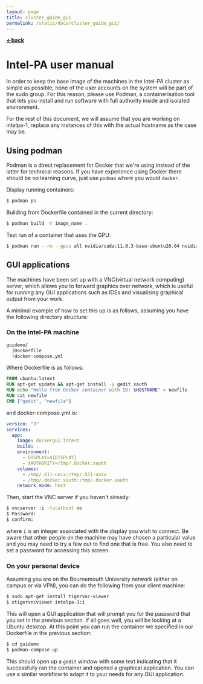 ```yaml
---
layout: page
title: cluster_guide_gui
permalink: /static/docs/cluster_guide_gui/
---
```


[**<-back**](/static/docs)  

# Intel-PA user manual

In order to keep the base image of the machines in the Intel-PA cluster as simple as possible, none
of the user accounts on the system will be part of the sudo group. For this reason, please use
Podman, a containerisation tool that lets you install and run software with full authority inside
and isolated environment.

For the rest of this document, we will assume that you are working on intelpa-1, replace any
instances of this with the actual hostname as the case may be.

## Using podman
Podman is a direct replacement for Docker that we're using instead of the latter for technical
reasons. If you have experience using Docker there should be no learning curve, just use `podman`
where you would `docker`. 

Display running containers:
```bash
$ podman ps
```

Building from Dockerfile contained in the current directory:
```bash
$ podman build -t image_name .
```

Test run of a container that uses the GPU:
```bash
$ podman run --rm --gpus all nvidia/cuda:11.0.3-base-ubuntu20.04 nvidia-smi
```

## GUI applications
The machines have been set up with a VNC(virtual network computing) server, which allows you to
forward graphics over network, which is useful for running any GUI applications such as IDEs and
visualising graphical output from your work.


A minimal example of how to set this up is as follows, assuming you have the following directory
structure:
### On the Intel-PA machine
```bash
guidemo/
  ├Dockerfile
  └docker-compose.yml
```
Where Dockerfile is as follows:
```Dockerfile
FROM ubuntu:latest
RUN apt-get update && apt-get install -y gedit xauth
RUN echo "Hello from Docker container with ID: $HOSTNAME" > newfile
RUN cat newfile
CMD ["gedit", "newfile"]
```
and docker-compose.yml is:
```yaml
version: "3"
services:
  app:
    image: dockergui:latest
    build: .
    environment:
      - DISPLAY=${DISPLAY}
      - XAUTHORITY=/tmp/.docker.xauth
    volumes:
      - /tmp/.X11-unix:/tmp/.X11-unix
      - /tmp/.docker.xauth:/tmp/.docker.xauth
    network_mode: host
```
Then, start the VNC server if you haven't already:
```bash
$ vncserver :i -localhost no
$ Password: 
$ confirm: 
```
where `i` is an integer associated with the display you wish to connect. Be aware that
other people on the machine may have chosen a particular value and you may need to try a few out to
find one that is free. You also need to set a password for accessing this screen.

### On your personal device
Assuming you are on the Bournemouth University network (either on campus or via VPN), you can do the following from your client machine:
```bash
$ sudo apt-get install tigervnc-viewer
$ xtigervncviewer intelpa-1:i
```
This will open a GUI application that will prompt you for the password that you set in the previous
section. If all goes well, you will be looking at a Ubuntu desktop. At this point you can run the
container we specified in our Dockerfile in the previous section:
```bash
$ cd guidemo
$ podman-compose up
```
This should open up a `gedit` window with some text indicating that it successfully ran the
container and opened a graphical application. You can use a similar workflow to adapt it to your
needs for any GUI application.
